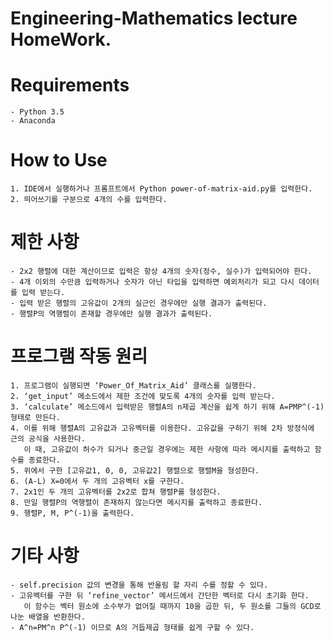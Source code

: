 # Engineering-Mathematics lecture HomeWork.

# Requirements
	- Python 3.5
	- Anaconda
 
# How to Use
	1. IDE에서 실행하거나 프롬프트에서 Python power-of-matrix-aid.py를 입력한다.
	2. 띄어쓰기를 구분으로 4개의 수를 입력한다.

# 제한 사항
	- 2x2 행렬에 대한 계산이므로 입력은 항상 4개의 숫자(정수, 실수)가 입력되어야 한다.
	- 4개 이외의 수만큼 입력하거나 숫자가 아닌 타입을 입력하면 예외처리가 되고 다시 데이터를 입력 받는다.
	- 입력 받은 행렬의 고유값이 2개의 실근인 경우에만 실행 결과가 출력된다.
	- 행렬P의 역행렬이 존재할 경우에만 실행 결과가 출력된다.


# 프로그램 작동 원리
	1. 프로그램이 실행되면 ‘Power_Of_Matrix_Aid’ 클래스를 실행한다.
	2. ‘get_input’ 메소드에서 제한 조건에 맞도록 4개의 숫자를 입력 받는다.
	3. ‘calculate’ 메소드에서 입력받은 행렬A의 n제곱 계산을 쉽게 하기 위해 A=PMP^(-1)형태로 만든다.
	4. 이를 위해 행렬A의 고유값과 고유벡터를 이용한다. 고유값을 구하기 위해 2차 방정식에 근의 공식을 사용한다.
	   이 때, 고유값이 허수가 되거나 중근일 경우에는 제한 사항에 따라 메시지를 출력하고 함수를 종료한다.
	5. 위에서 구한 [고유값1, 0, 0, 고유값2] 행렬으로 행렬M을 형성한다.
	6. (A-L) X=0에서 두 개의 고유벡터 x를 구한다.
	7. 2x1인 두 개의 고유벡터를 2x2로 합쳐 행렬P를 형성한다.
	8. 만일 행렬P의 역행렬이 존재하지 않는다면 메시지를 출력하고 종료한다.
	9. 행렬P, M, P^(-1)을 출력한다.

# 기타 사항
	- self.precision 값의 변경을 통해 반올림 할 자리 수를 정할 수 있다.
	- 고유벡터를 구한 뒤 ‘refine_vector’ 메서드에서 간단한 벡터로 다시 초기화 한다.
	   이 함수는 벡터 원소에 소수부가 없어질 때까지 10을 곱한 뒤, 두 원소를 그들의 GCD로 나눈 배열을 반환한다.
	- A^n=PM^n P^(-1) 이므로 A의 거듭제곱 형태를 쉽게 구할 수 있다.


